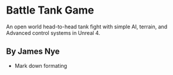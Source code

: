 # Battle Tank Game
An open world head-to-head tank fight with simple AI, terrain, and Advanced control systems in Unreal 4.

## By James Nye
* Mark down formating
